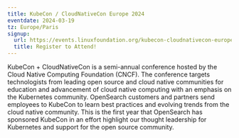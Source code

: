 ```yaml
---
title: KubeCon / CloudNativeCon Europe 2024
eventdate: 2024-03-19
tz: Europe/Paris
signup:
  url: https://events.linuxfoundation.org/kubecon-cloudnativecon-europe/
  title: Register to Attend!
---
```

KubeCon + CloudNativeCon is a semi-annual conference hosted by the Cloud Native Computing Foundation (CNCF). The conference targets technologists from leading open source and cloud native communities for education and advancement of cloud native computing with an emphasis on the Kubernetes community. OpenSearch customers and partners send employees to KubeCon to learn best practices and evolving trends from the cloud native community. This is the first year that OpenSearch has sponsored KubeCon in an effort highlight our thought leadership for Kubernetes and support for the open source community.
